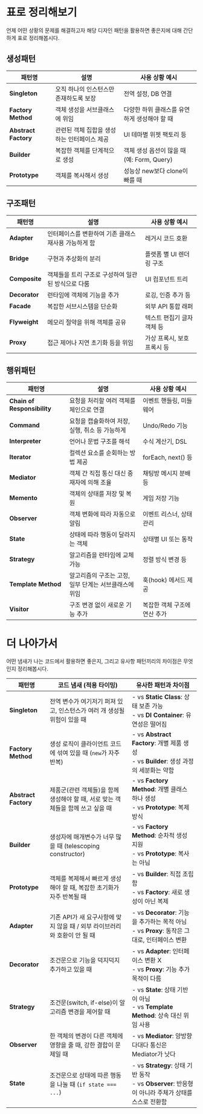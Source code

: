 # 표로 정리해보기
언제 어떤 상황의 문제를 해결하고자 해당 디자인 패턴을 활용하면 좋은지에 대해 간단하게 표로 정리해봅시다.

## 생성패턴
| 패턴명                  | 설명                       | 사용 상황 예시                        |
| -------------------- | ------------------------ | ------------------------------- |
| **Singleton**        | 오직 하나의 인스턴스만 존재하도록 보장    | 전역 설정, DB 연결                    |
| **Factory Method**   | 객체 생성을 서브클래스에 위임         | 다양한 하위 클래스를 유연하게 생성해야 할 때       |
| **Abstract Factory** | 관련된 객체 집합을 생성하는 인터페이스 제공 | UI 테마별 위젯 팩토리 등                 |
| **Builder**          | 복잡한 객체를 단계적으로 생성         | 객체 생성 옵션이 많을 때 (예: Form, Query) |
| **Prototype**        | 객체를 복사해서 생성              | 성능상 new보다 clone이 빠를 때           |

## 구조패턴
| 패턴명           | 설명                            | 사용 상황 예시         |
| ------------- | ----------------------------- | ---------------- |
| **Adapter**   | 인터페이스를 변환하여 기존 클래스 재사용 가능하게 함 | 레거시 코드 호환        |
| **Bridge**    | 구현과 추상화의 분리                   | 플랫폼 별 UI 렌더링 구조  |
| **Composite** | 객체들을 트리 구조로 구성하여 일관된 방식으로 다룸  | UI 컴포넌트 트리       |
| **Decorator** | 런타임에 객체에 기능을 추가               | 로깅, 인증 추가 등      |
| **Facade**    | 복잡한 서브시스템을 단순화                | 외부 API 통합 래퍼     |
| **Flyweight** | 메모리 절약을 위해 객체를 공유             | 텍스트 편집기 글자 객체 등  |
| **Proxy**     | 접근 제어나 지연 초기화 등을 위임           | 가상 프록시, 보호 프록시 등 |

## 행위패턴
| 패턴명                         | 설명                             | 사용 상황 예시          |
| --------------------------- | ------------------------------ | ----------------- |
| **Chain of Responsibility** | 요청을 처리할 여러 객체를 체인으로 연결         | 이벤트 핸들링, 미들웨어     |
| **Command**                 | 요청을 캡슐화하여 저장, 실행, 취소 등 가능하게    | Undo/Redo 기능      |
| **Interpreter**             | 언어나 문법 구조를 해석                  | 수식 계산기, DSL       |
| **Iterator**                | 컬렉션 요소를 순회하는 방법 제공             | forEach, next() 등 |
| **Mediator**                | 객체 간 직접 통신 대신 중재자에 의해 조율       | 채팅방 메시지 분배 등      |
| **Memento**                 | 객체의 상태를 저장 및 복원                | 게임 저장 기능          |
| **Observer**                | 객체 변화에 따라 자동으로 알림              | 이벤트 리스너, 상태 관리    |
| **State**                   | 상태에 따라 행동이 달라지는 객체             | 상태별 UI 또는 동작      |
| **Strategy**                | 알고리즘을 런타임에 교체 가능               | 정렬 방식 변경 등        |
| **Template Method**         | 알고리즘의 구조는 고정, 일부 단계는 서브클래스에 위임 | 훅(hook) 메서드 제공    |
| **Visitor**                 | 구조 변경 없이 새로운 기능 추가             | 복잡한 객체 구조에 연산 추가  |


# 더 나아가서
어떤 냄새가 나는 코드에서 활용하면 좋은지, 그리고 유사항 패턴끼리의 차이점은 무엇인지 정리해봅시다.

| 패턴명                  | 코드 냄새 (적용 타이밍)                               | 유사한 패턴과 차이점                                                               |
| -------------------- | ----------------------------------------------- | ---------------------------------------------------------------------------- |
| **Singleton**        | 전역 변수가 여기저기 퍼져 있고, 인스턴스가 여러 개 생성될 위험이 있을 때      | - vs **Static Class**: 상태 보존 가능 <br> - vs **DI Container**: 유연성은 떨어짐         |
| **Factory Method**   | 생성 로직이 클라이언트 코드에 섞여 있을 때 (`new`가 자주 반복)         | - vs **Abstract Factory**: 개별 제품 생성 <br> - vs **Builder**: 생성 과정의 세분화는 약함    |
| **Abstract Factory** | 제품군(관련 객체들)을 함께 생성해야 할 때, 서로 맞는 객체들을 함께 쓰고 싶을 때 | - vs **Factory Method**: 개별 클래스 하나 생성 <br> - vs **Prototype**: 복제 방식         |
| **Builder**          | 생성자에 매개변수가 너무 많을 때 (telescoping constructor)    | - vs **Factory Method**: 순차적 생성 지원<br> - vs **Prototype**: 복사는 아님            |
| **Prototype**        | 객체를 복제해서 빠르게 생성해야 할 때, 복잡한 초기화가 자주 반복될 때        | - vs **Builder**: 직접 조립함<br> - vs **Factory**: 새로 생성이 아닌 복제                  |
| **Adapter**          | 기존 API가 새 요구사항에 맞지 않을 때 / 외부 라이브러리와 호환이 안 될 때   | - vs **Decorator**: 기능을 추가하는 목적 아님 <br> - vs **Proxy**: 동작은 그대로, 인터페이스 변환    |
| **Decorator**        | 조건문으로 기능을 덕지덕지 추가하고 있을 때                        | - vs **Adapter**: 인터페이스 변환 X<br> - vs **Proxy**: 기능 추가 목적이 다름                |
| **Strategy**         | 조건문(switch, if-else)이 알고리즘 변경을 제어할 때            | - vs **State**: 상태 기반이 아님<br> - vs **Template Method**: 상속 대신 위임 사용          |
| **Observer**         | 한 객체의 변경이 다른 객체에 영향을 줄 때, 강한 결합이 문제일 때          | - vs **Mediator**: 양방향 다대다 통신은 Mediator가 낫다                                  |
| **State**            | 조건문으로 상태에 따른 행동을 나눌 때 (`if state === ...`)      | - vs **Strategy**: 상태 기반 동작 <br> - vs **Observer**: 반응형이 아니라 주체가 상태를 스스로 전환함 |
